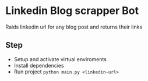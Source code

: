 # Linkedin Blog scrapper Bot

Raids linkedin url for any blog post and returns their links 

## Step 
* Setup  and activate virtual enviroments
* Install dependencies
* Run project `python main.py <linkedin-url>`
